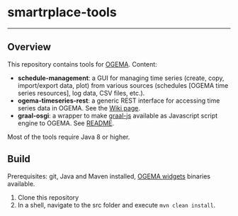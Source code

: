 # smartrplace-tools

---
## Overview
This repository contains tools for [OGEMA](http://www.ogema.org). Content:

- **schedule-management**: a GUI for managing time series (create, copy, import/export data, plot) from various sources (schedules [OGEMA time series resources], log data, CSV files, etc.).
- **ogema-timeseries-rest**: a generic REST interface for accessing time series data in OGEMA. See the [Wiki page](https://github.com/smartrplace/smartrplace-tools/wiki/OGEMA-Timeseries-REST).
- **graal-osgi**: a wrapper to make [graal-js](https://github.com/graalvm/graaljs) available as Javascript script engine to OGEMA. See [README](https://github.com/smartrplace/smartrplace-tools/blob/master/src/graal-osgi/README.md). 

Most of the tools require Java 8 or higher.   

## Build
Prerequisites: git, Java and Maven installed, [OGEMA widgets](https://github.com/ogema/ogema-widgets) binaries available. 

1. Clone this repository
2. In a shell, navigate to the src folder and execute `mvn clean install`.


 

